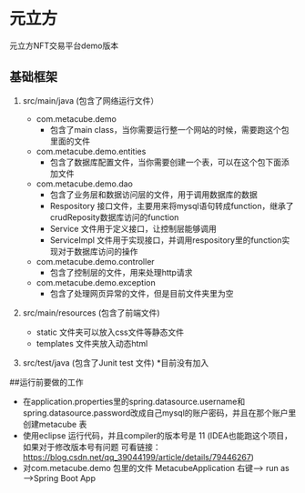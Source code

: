 # 元立方

元立方NFT交易平台demo版本


## 基础框架
1. src/main/java (包含了网络运行文件）
    * com.metacube.demo 
        * 包含了main class，当你需要运行整一个网站的时候，需要跑这个包里面的文件
    * com.metacube.demo.entities 
        * 包含了数据库配置文件，当你需要创建一个表，可以在这个包下面添加文件
    * com.metacube.demo.dao 
        * 包含了业务层和数据访问层的文件，用于调用数据库的数据
        * Respository 接口文件，主要用来将mysql语句转成function，继承了crudReposity数据库访问的function
        * Service 文件用于定义接口，让控制层能够调用
        * ServiceImpl 文件用于实现接口，并调用respository里的function实现对于数据库访问的操作
    * com.metacube.demo.controller
        * 包含了控制层的文件，用来处理http请求
    * com.metacube.demo.exception
        * 包含了处理网页异常的文件，但是目前文件夹里为空
2. src/main/resources (包含了前端文件)
    * static 文件夹可以放入css文件等静态文件
    * templates 文件夹放入动态html

3. src/test/java (包含了Junit test 文件)
    *目前没有加入


##运行前要做的工作

* 在application.properties里的spring.datasource.username和spring.datasource.password改成自己mysql的账户密码，并且在那个账户里创建metacube 表
* 使用eclipse 运行代码，并且compiler的版本号是 11 (IDEA也能跑这个项目，如果对于修改版本号有问题 可看链接：https://blog.csdn.net/qq_39044199/article/details/79446267)
* 对com.metacube.demo 包里的文件 MetacubeApplication 右键——> run as——>Spring Boot App
